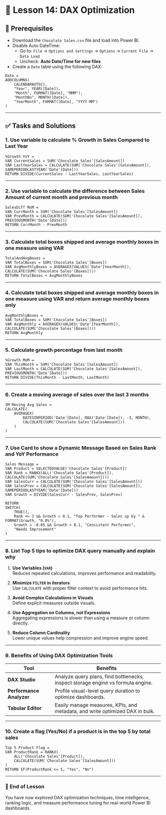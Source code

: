 # 📘 Lesson 14: DAX Optimization

## 🧾 Prerequisites

- Download the `Chocolate Sales.csv` file and load into Power BI.
- Disable Auto DateTime:
  - Go to: `File` → `Options and Settings` → `Options` → `Current File` → `Data Load`
  - Uncheck: **Auto Date/Time for new files**
- Create a `Date` table using the following DAX:

```DAX
Date = 
ADDCOLUMNS(
    CALENDARAUTO(),
    "Year", YEAR([Date]),
    "Month", FORMAT([Date], "MMM"),
    "MonthNo", MONTH([Date]),
    "YearMonth", FORMAT([Date], "YYYY-MM")
)
```

---

## ✅ Tasks and Solutions

### 1. Use variable to calculate % Growth in Sales Compared to Last Year

```DAX
%Growth YoY = 
VAR CurrentSales = SUM('Chocolate Sales'[SalesAmount])
VAR LastYearSales = CALCULATE(SUM('Chocolate Sales'[SalesAmount]), SAMEPERIODLASTYEAR('Date'[Date]))
RETURN DIVIDE(CurrentSales - LastYearSales, LastYearSales)
```

---

### 2. Use variable to calculate the difference between Sales Amount of current month and previous month

```DAX
SalesDiff MoM = 
VAR CurrMonth = SUM('Chocolate Sales'[SalesAmount])
VAR PrevMonth = CALCULATE(SUM('Chocolate Sales'[SalesAmount]), PREVIOUSMONTH('Date'[Date]))
RETURN CurrMonth - PrevMonth
```

---

### 3. Calculate total boxes shipped and average monthly boxes in one measure using VAR

```DAX
TotalAndAvgBoxes = 
VAR TotalBoxes = SUM('Chocolate Sales'[Boxes])
VAR AvgMonthlyBoxes = AVERAGEX(VALUES('Date'[YearMonth]), CALCULATE(SUM('Chocolate Sales'[Boxes])))
RETURN TotalBoxes + AvgMonthlyBoxes
```

---

### 4. Calculate total boxes shipped and average monthly boxes in one measure using VAR and return average monthly boxes only

```DAX
AvgMonthlyBoxes = 
VAR TotalBoxes = SUM('Chocolate Sales'[Boxes])
VAR AvgMonthly = AVERAGEX(VALUES('Date'[YearMonth]), CALCULATE(SUM('Chocolate Sales'[Boxes])))
RETURN AvgMonthly
```

---

### 5. Calculate growth percentage from last month

```DAX
%Growth MoM = 
VAR ThisMonth = SUM('Chocolate Sales'[SalesAmount])
VAR LastMonth = CALCULATE(SUM('Chocolate Sales'[SalesAmount]), PREVIOUSMONTH('Date'[Date]))
RETURN DIVIDE(ThisMonth - LastMonth, LastMonth)
```

---

### 6. Create a moving average of sales over the last 3 months

```DAX
3M Moving Avg Sales = 
CALCULATE(
    AVERAGEX(
        DATESINPERIOD('Date'[Date], MAX('Date'[Date]), -3, MONTH),
        CALCULATE(SUM('Chocolate Sales'[SalesAmount]))
    )
)
```

---

### 7. Use Card to show a Dynamic Message Based on Sales Rank and YoY Performance

```DAX
Sales Message = 
VAR Product = SELECTEDVALUE('Chocolate Sales'[Product])
VAR Rank = RANKX(ALL('Chocolate Sales'[Product]), CALCULATE(SUM('Chocolate Sales'[SalesAmount])))
VAR SalesCurr = CALCULATE(SUM('Chocolate Sales'[SalesAmount]))
VAR SalesPrev = CALCULATE(SUM('Chocolate Sales'[SalesAmount]), SAMEPERIODLASTYEAR('Date'[Date]))
VAR Growth = DIVIDE(SalesCurr - SalesPrev, SalesPrev)

RETURN
SWITCH(
    TRUE(),
    Rank <= 3 && Growth > 0.1, "Top Performer - Sales up by " & FORMAT(Growth, "0.0%"),
    Growth > -0.05 && Growth < 0.1, "Consistent Performer",
    "Needs Improvement"
)
```

---

### 8. List Top 5 tips to optimize DAX query manually and explain why

1. **Use Variables (`VAR`)**  
   Reduces repeated calculations, improves performance and readability.

2. **Minimize `FILTER` in iterators**  
   Use `CALCULATE` with proper filter context to avoid performance hits.

3. **Avoid Complex Calculations in Visuals**  
   Define explicit measures outside visuals.

4. **Use Aggregation on Columns, not Expressions**  
   Aggregating expressions is slower than using a measure or column directly.

5. **Reduce Column Cardinality**  
   Lower unique values help compression and improve engine speed.

---

### 9. Benefits of Using DAX Optimization Tools

| Tool | Benefits |
|------|----------|
| **DAX Studio** | Analyze query plans, find bottlenecks, inspect storage engine vs formula engine. |
| **Performance Analyzer** | Profile visual-level query duration to optimize dashboards. |
| **Tabular Editor** | Easily manage measures, KPIs, and metadata, and write optimized DAX in bulk. |

---

### 10. Create a flag (Yes/No) if a product is in the top 5 by total sales

```DAX
Top 5 Product Flag = 
VAR ProductRank = RANKX(
    ALL('Chocolate Sales'[Product]),
    CALCULATE(SUM('Chocolate Sales'[SalesAmount]))
)
RETURN IF(ProductRank <= 5, "Yes", "No")
```

---

### 🏁 End of Lesson

You have now explored DAX optimization techniques, time intelligence, ranking logic, and measure performance tuning for real-world Power BI dashboards.
